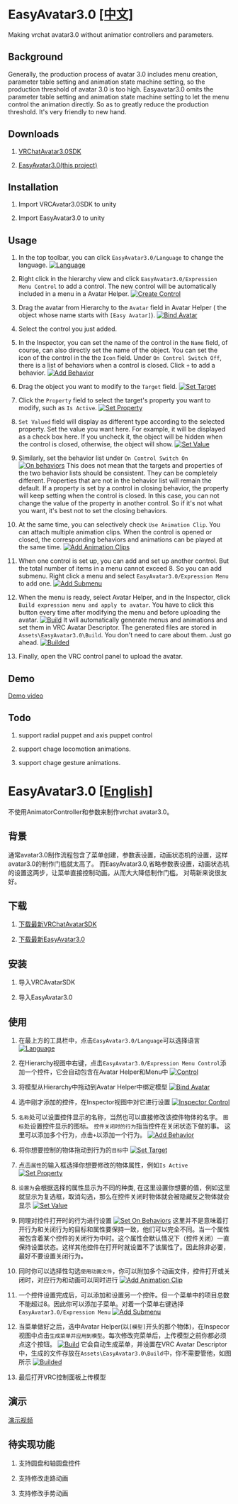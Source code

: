 # EasyAvatar3.0 [[中文]](#EasyAvatar30[English] "[中文]")

Making vrchat avatar3.0 without animatior controllers and parameters.

##  Background
Generally, the production process of avatar 3.0 includes menu creation, parameter table setting and animation state machine setting, so the production threshold of avatar 3.0 is too high. Easyavatar3.0 omits the parameter table setting and animation state machine setting to let the menu control the animation directly. So as to greatly reduce the production threshold. It's very friendly to new hand.

## Downloads

1. [VRChatAvatar3.0SDK](https://vrchat.com/download/sdk3-avatars/ "下载")

2. [EasyAvatar3.0(this project)](https://github.com/SkyTNT/EasyAvatar3.0/releases/latest "下载")

## Installation

1. Import VRCAvatar3.0SDK to unity

2. Import EasyAvatar3.0 to unity

## Usage

1. In the top toolbar, you can click `EasyAvatar3.0/Language` to change the language.
[![Language](https://fs.fab.moe/?explorer/share/file&hash=132bs__W5vh5OaE3str_2JdQZuJa6A6azsrKw-G8UTmakOPka-upuRAF&name=1e.png "Language")](https://fs.fab.moe/?explorer/share/file&hash=132bs__W5vh5OaE3str_2JdQZuJa6A6azsrKw-G8UTmakOPka-upuRAF&name=1e.png "Language")

2. Right click in the hierarchy view and click `EasyAvatar3.0/Expression Menu Control` to add a control. The new control will be automatically included in a menu in a Avatar Helper.
[![Create Control](https://fs.fab.moe/?explorer/share/file&hash=e456BQDRcDAGz-u_rdxKvUz1nWZ8ce1aMFvWRjnprNALen3PezPkADvB&name=2e.png "Create Control")](https://fs.fab.moe/?explorer/share/file&hash=e456BQDRcDAGz-u_rdxKvUz1nWZ8ce1aMFvWRjnprNALen3PezPkADvB&name=2e.png "Create Control")

3. Drag the avatar from Hierarchy to the `Avatar` field in Avatar Helper ( the object whose name starts with `[Easy Avatar]`).
[![Bind Avatar](https://fs.fab.moe/?explorer/share/file&hash=74625LO_bMcWY28I7upPuWj03BKx23FzUdrQEC-BX6f9p_fV9wfh7PSJ&name=4e.png "Bind Avatar")](https://fs.fab.moe/?explorer/share/file&hash=74625LO_bMcWY28I7upPuWj03BKx23FzUdrQEC-BX6f9p_fV9wfh7PSJ&name=4e.png "Bind Avatar")

4. Select the control you just added.

5. In the Inspector, you can set the name of the control in the `Name` field, of course, can also directly set the name of the object. You can set the icon of the control in the the `Icon` field. Under `On Control Switch Off`, there is a list of behaviors when a control is closed. Click `+` to add a behavior.
[![Add Behavior](https://fs.fab.moe/?explorer/share/file&hash=19a6hEwE7K6YGKnmh7QuT0IrHIYdouejpgj7H4u1ZDk4xpZJI5Dl0Pd9&name=5e.png "Add Behavior")](https://fs.fab.moe/?explorer/share/file&hash=19a6hEwE7K6YGKnmh7QuT0IrHIYdouejpgj7H4u1ZDk4xpZJI5Dl0Pd9&name=5e.png "Add Behavior")

6. Drag the object you want to modify to the `Target` field.
[![Set Target](https://fs.fab.moe/?explorer/share/file&hash=64977oXpfztTn7rMox0SenSk2Ojw-yZ1G10LukFkXwSbdG51LR0x7g-8&name=5e.png "Set Target")](https://fs.fab.moe/?explorer/share/file&hash=64977oXpfztTn7rMox0SenSk2Ojw-yZ1G10LukFkXwSbdG51LR0x7g-8&name=5e.png "Set Target")

7. Click the `Property` field to select the target's property you want to modify, such as `Is Active`.
[![Set Property](https://fs.fab.moe/?explorer/share/file&hash=23ce5wjPWTb3wKDm_oo76uJ6PSfM9SnIQJTkEx_AVJ9S0J47l_J0LBI1&name=7e.png "Set Property")](https://fs.fab.moe/?explorer/share/file&hash=23ce5wjPWTb3wKDm_oo76uJ6PSfM9SnIQJTkEx_AVJ9S0J47l_J0LBI1&name=7e.png "Set Property")

8. `Set Valued` field will display as different type according to the selected property. Set the value you want here. For example, it will be displayed as a check box here. If you uncheck it, the object will be hidden when the control is closed, otherwise, the object will show.
[![Set Value](https://fs.fab.moe/?explorer/share/file&hash=a614VZhKqJHAxq8BVRH4Xm0vnLy5k2om3oWq_1IytVyin3eab-G4yo-t&name=8e.png "Set Value")](https://fs.fab.moe/?explorer/share/file&hash=a614VZhKqJHAxq8BVRH4Xm0vnLy5k2om3oWq_1IytVyin3eab-G4yo-t&name=8e.png "Set Value")

9. Similarly, set the behavior list under `On Control Switch On`
[![On behaviors](https://fs.fab.moe/?explorer/share/file&hash=1f6fBbnL-0yERvtIpGPocQcpBsZOEy1aYgl0X71XJOI4F1tJoBzvRYHX&name=10e.png "On behaviors")](https://fs.fab.moe/?explorer/share/file&hash=1f6fBbnL-0yERvtIpGPocQcpBsZOEy1aYgl0X71XJOI4F1tJoBzvRYHX&name=10e.png "On behaviors")
This does not mean that the targets and properties of the two behavior lists should be consistent. They can be completely different. Properties that are not in the behavior list will remain the default. If a property is set by a control in closing behavior, the property will keep setting when the control is closed. In this case, you can not change the value of the property in another control. So if it's not what you want, it's best not to set the closing behaviors.

10. At the same time, you can selectively check `Use Animation Clip`. You can attach multiple animation clips. When the control is opened or closed, the corresponding behaviors and animations can be played at the same time.
[![Add Animation Clips](https://fs.fab.moe/?explorer/share/file&hash=6fb8Gj8ZuLs9zZSCL27huseD7bGl0WNHfXoJd04W-ER3UJ3CFZF0J6d7&name=11e.png "Add Animation Clips")](https://fs.fab.moe/?explorer/share/file&hash=6fb8Gj8ZuLs9zZSCL27huseD7bGl0WNHfXoJd04W-ER3UJ3CFZF0J6d7&name=11e.png "Add Animation Clips")

11. When one control is set up, you can add and set up another control. But the total number of items in a menu cannot exceed 8. So you can add submenu. Right click a menu and select `EasyAvatar3.0/Expression Menu` to add one.
[![Add Submenu](https://fs.fab.moe/?explorer/share/file&hash=0e9bisEp6JWGvdtFBiZiHHvNEeyqo-Wv0l9NaM0WnmZr6rmD5B4S6ZBc&name=12e.png "Add Submenu")](https://fs.fab.moe/?explorer/share/file&hash=0e9bisEp6JWGvdtFBiZiHHvNEeyqo-Wv0l9NaM0WnmZr6rmD5B4S6ZBc&name=12e.png "Add Submenu")

12. When the menu is ready, select Avatar Helper, and in the Inspector, click `Build expression menu and apply to avatar`. You have to click this button every time after modifying the menu and before uploading the avatar.
[![Build](https://fs.fab.moe/?explorer/share/file&hash=dd92nmz87BJYtGYmvOisUb0Olu6dA7gn83xR0Toa85J-prW_e4xxN-lu&name=13e.png "Build")](https://fs.fab.moe/?explorer/share/file&hash=dd92nmz87BJYtGYmvOisUb0Olu6dA7gn83xR0Toa85J-prW_e4xxN-lu&name=13e.png "Build")
It will automatically generate menus and animations and set them in VRC Avatar Descriptor. The generated files are stored in `Assets\EasyAvatar3.0\Build`. You don't need to care about them. Just go ahead.
[![Builded](https://fs.fab.moe/?explorer/share/file&hash=fc2dZ26mdN7GB0u_F5kloG3tbjll1peRPcKjWi1CJSki2V3obqMahHo4&name=14e.png "Builded")](https://fs.fab.moe/?explorer/share/file&hash=fc2dZ26mdN7GB0u_F5kloG3tbjll1peRPcKjWi1CJSki2V3obqMahHo4&name=14e.png "Builded")

13. Finally, open the VRC control panel to upload the avatar.

## Demo

[Demo video](https://www.bilibili.com/video/BV1uZ4y1w76G/)

## Todo

1. support radial puppet and axis puppet control

2. support chage locomotion animations.

3. support chage gesture animations.

# EasyAvatar3.0 [[English]](#EasyAvatar30[中文] "[English]")
不使用AnimatorController和参数来制作vrchat avatar3.0。

## 背景
通常avatar3.0制作流程包含了菜单创建，参数表设置，动画状态机的设置，这样avatar3.0的制作门槛就太高了。
而EasyAvatar3.0,省略参数表设置，动画状态机的设置这两步，让菜单直接控制动画。从而大大降低制作门槛。
对萌新来说很友好。

## 下载

1. [下载最新VRChatAvatarSDK](https://vrchat.com/download/sdk3-avatars/ "下载")

2. [下载最新EasyAvatar3.0](https://github.com/SkyTNT/EasyAvatar3.0/releases/latest "下载")

## 安装

1. 导入VRCAvatarSDK

2. 导入EasyAvatar3.0

## 使用

1. 在最上方的工具栏中，点击`EasyAvatar3.0/Language`可以选择语言
[![Language](https://fs.fab.moe/?explorer/share/file&hash=e686XaRLEC2MJF6SUsu7cY9uaIZSDxUnG318F0TJMzY7HVkR6xT6qgu7&name=1.png "Language")](https://fs.fab.moe/?explorer/share/file&hash=e686XaRLEC2MJF6SUsu7cY9uaIZSDxUnG318F0TJMzY7HVkR6xT6qgu7&name=1.png "Language")

2. 在Hierarchy视图中右键，点击`EasyAvatar3.0/Expression Menu Control`添加一个控件，它会自动包含在Avatar Helper和Menu中
[![Control](https://fs.fab.moe/?explorer/share/file&hash=6428snJditR6Q-hEp26phyv2UZvEYKGDZ6b5ZdE5OFMyeE5Bv9iluQwE&name=2.png "Control")](https://fs.fab.moe/?explorer/share/file&hash=6428snJditR6Q-hEp26phyv2UZvEYKGDZ6b5ZdE5OFMyeE5Bv9iluQwE&name=2.png "Control")

3. 将模型从Hierarchy中拖动到Avatar Helper中绑定模型
[![Bind Avatar](https://fs.fab.moe/?explorer/share/file&hash=7288BlBteLu65cPPBe1R1p12NXI6B-9rjPuFfR-68MI2O1xtf5iJGZvi&name=4.png "Bind Avatar")](https://fs.fab.moe/?explorer/share/file&hash=7288BlBteLu65cPPBe1R1p12NXI6B-9rjPuFfR-68MI2O1xtf5iJGZvi&name=4.png "Bind Avatar")

4. 选中刚才添加的控件，在Inspector视图中对它进行设置
[![Inspector Control](https://fs.fab.moe/?explorer/share/file&hash=fcaaagVgNDf8Cl0mJfuT2iZeVwwUvY_bqDls_HIW0x4XxrljWadhSe2l&name=3.png "Inspector Control")](https://fs.fab.moe/?explorer/share/file&hash=fcaaagVgNDf8Cl0mJfuT2iZeVwwUvY_bqDls_HIW0x4XxrljWadhSe2l&name=3.png "Inspector Control")

5. `名称`处可以设置控件显示的名称，当然也可以直接修改该控件物体的名字。
`图标`处设置控件显示的图标。
`控件关闭时的行为`指当控件在关闭状态下做的事。
这里可以添加多个行为，点击`+`以添加一个行为。
[![Add Behavior](https://fs.fab.moe/?explorer/share/file&hash=7283bi_QsTdVY6j_lkT9JmU8EoMomEV4nDqaMZh8NYnMGIaGn36VWxGO&name=6.png "Add Behavior")](https://fs.fab.moe/?explorer/share/file&hash=7283bi_QsTdVY6j_lkT9JmU8EoMomEV4nDqaMZh8NYnMGIaGn36VWxGO&name=6.png "Add Behavior")

6. 将你想要控制的物体拖动到行为的`目标`中
[![Set Target](https://fs.fab.moe/?explorer/share/file&hash=31f4jgtKJOi2ja6GDAp6kZc3_sf5bzT2Doe2P_hS3y-Dt5ZD9WY1MMyZ&name=5.png "Set Target")](https://fs.fab.moe/?explorer/share/file&hash=31f4jgtKJOi2ja6GDAp6kZc3_sf5bzT2Doe2P_hS3y-Dt5ZD9WY1MMyZ&name=5.png "Set Target")

7. 点击`属性`的输入框选择你想要修改的物体属性，例如`Is Active`
[![Set Property](https://fs.fab.moe/?explorer/share/file&hash=d8d9hFDVkvZAicT070q4zNQuF5t7FXNOevTCzNl7Eyc8DxMyraF8QqQ7&name=7.png "Set Property")](https://fs.fab.moe/?explorer/share/file&hash=d8d9hFDVkvZAicT070q4zNQuF5t7FXNOevTCzNl7Eyc8DxMyraF8QqQ7&name=7.png "Set Property")

8. `设置为`会根据选择的属性显示为不同的种类, 在这里设置你想要的值，例如这里就显示为复选框，取消勾选，那么在控件关闭时物体就会被隐藏反之物体就会显示
[![Set Value](https://fs.fab.moe/?explorer/share/file&hash=edfftVBTwr4_kpMrcGxbx1IhIWfrvq6gvIQG1U2x2P4BLGASHiFnGIhM&name=8.png "Set Value")](https://fs.fab.moe/?explorer/share/file&hash=edfftVBTwr4_kpMrcGxbx1IhIWfrvq6gvIQG1U2x2P4BLGASHiFnGIhM&name=8.png "Set Value")

9. 同理对控件打开时的行为进行设置
[![Set On Behaviors](https://fs.fab.moe/?explorer/share/file&hash=a410JvE5XxZhPAxls-SjIIubGT-UZEtmbqn4Zser9ddIwQJ1CmG3oNrT&name=10.png "Set On Behaviors")](https://fs.fab.moe/?explorer/share/file&hash=a410JvE5XxZhPAxls-SjIIubGT-UZEtmbqn4Zser9ddIwQJ1CmG3oNrT&name=10.png "Set On Behaviors")
这里并不是意味着打开行为和关闭行为的目标和属性要保持一致，他们可以完全不同。当一个属性被包含着某个控件的关闭行为中时。这个属性会默认情况下（控件关闭）一直保持设置状态。这样其他控件在打开时就设置不了该属性了。因此除非必要，最好不要设置关闭行为。

10. 同时你可以选择性勾选`使用动画文件`，你可以附加多个动画文件，控件打开或关闭时，对应行为和动画可以同时进行
[![Add Animation Clip](https://fs.fab.moe/?explorer/share/file&hash=97b3m1XN59ZiZQe3wKfgFdL2Iv3K-S68KLRlrO8Ak6qgrBGcTDmvv6sJ&name=11.png "Add Animation Clip")](https://fs.fab.moe/?explorer/share/file&hash=97b3m1XN59ZiZQe3wKfgFdL2Iv3K-S68KLRlrO8Ak6qgrBGcTDmvv6sJ&name=11.png "Add Animation Clip")

11. 一个控件设置完成后，可以添加和设置另一个控件。但一个菜单中的项目总数不能超过8。因此你可以添加子菜单。对着一个菜单右键选择`EasyAvatar3.0/Expression Menu`
[![Add Submenu](https://fs.fab.moe/?explorer/share/file&hash=afe06N1WBEfBSNOTzzRxeISXF8jwZMmyDeHB8hM_1ffv1ysDQ-rdLEs9&name=12.png "Add Submenu")](https://fs.fab.moe/?explorer/share/file&hash=afe06N1WBEfBSNOTzzRxeISXF8jwZMmyDeHB8hM_1ffv1ysDQ-rdLEs9&name=12.png "Add Submenu")

12. 当菜单做好之后，选中Avatar Helper(以`[模型]`开头的那个物体)，在Inspecor视图中点击`生成菜单并应用到模型`。每次修改完菜单后，上传模型之前你都必须点这个按钮。
[![Build](https://fs.fab.moe/?explorer/share/file&hash=f61aQ2-tvYbGmoTCVJyaQATxD46t1aEwLE_soTSxpcabIBYNssKFLyoY&name=13.png "Build")](https://fs.fab.moe/?explorer/share/file&hash=f61aQ2-tvYbGmoTCVJyaQATxD46t1aEwLE_soTSxpcabIBYNssKFLyoY&name=13.png "Build")
它会自动生成菜单，并设置在VRC Avatar Descriptor中，生成的文件存放在`Assets\EasyAvatar3.0\Build`中，你不需要管他，如图所示
[![Builded](https://fs.fab.moe/?explorer/share/file&hash=2718aumKQksGWLpd1W4JPo-bZaG-H7DzGQYDOkShPqz8VPb1LRiudXYR&name=14.png "Builded")](https://fs.fab.moe/?explorer/share/file&hash=2718aumKQksGWLpd1W4JPo-bZaG-H7DzGQYDOkShPqz8VPb1LRiudXYR&name=14.png "Builded")

13. 最后打开VRC控制面板上传模型

## 演示

[演示视频](https://www.bilibili.com/video/BV1uZ4y1w76G/)

## 待实现功能

1. 支持圆盘和轴圆盘控件

2. 支持修改走路动画

3. 支持修改手势动画

